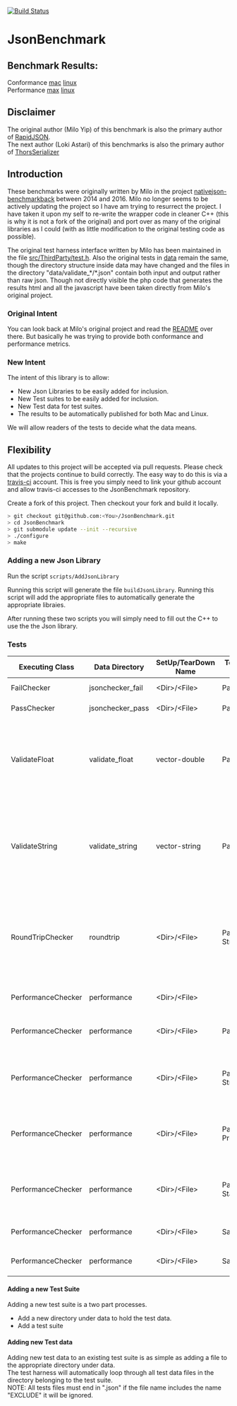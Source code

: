 [![Build Status](https://travis-ci.org/Loki-Astari/JsonBenchmark.svg?branch=master)](https://travis-ci.org/Loki-Astari/JsonBenchmark)

# JsonBenchmark

## Benchmark Results:
Conformance [mac](https://LokiAstari.com/Json/Conformance.osx.html) [linux](https://LokiAstari.com/Json/Conformance.linux.html)  
Performance [max](https://LokiAstari.com/Json/Performance.osx.html) [linux](https://LokiAstari.com/Json/Performance.linux.html)  

## Disclaimer
The original author (Milo Yip) of this benchmark is also the primary author of [RapidJSON](https://github.com/miloyip/rapidjson).  
The next author (Loki Astari) of this benchmarks is also the primary author of [ThorsSerializer](https://github.com/Loki-Astari/ThorsSerializer)  

## Introduction
These benchmarks were originally written by Milo in the project [nativejson-benchmarkback](https://github.com/miloyip/nativejson-benchmarkback) between 2014 and 2016. Milo no longer seems to be actively updating the project so I have am trying to resurrect the project. I have taken it upon my self to re-write the wrapper code in cleaner C++ (this is why it is not a fork of the original) and port over as many of the original libraries as I could (with as little modification to the original testing code as possible).

The original test harness interface written by Milo has been maintained in the file [src/ThirdParty/test.h](https://github.com/Loki-Astari/JsonBenchmark/blob/master/src/ThirdParty/test.h). Also the original tests in [data](https://github.com/Loki-Astari/JsonBenchmark/tree/master/data) remain the same, though the directory structure inside data may have changed and the files in the directory "data/validate_&ast;/&ast;.json" contain both input and output rather than raw json. Though not directly visible the php code that generates the results html and all the javascript have been taken directly from Milo's original project.

### Original Intent
You can look back at Milo's original project and read the [README](https://github.com/miloyip/nativejson-benchmark) over there. But basically he was trying to provide both conformance and performance metrics.

### New Intent
The intent of this library is to allow:

* New Json Libraries to be easily added for inclusion.
* New Test suites to be easily added for inclusion.
* New Test data for test suites.
* The results to be automatically published for both Mac and Linux.

We will allow readers of the tests to decide what the data means.

## Flexibility

All updates to this project will be accepted via pull requests. Please check that the projects continue to build correctly. The easy way to do this is via a [travis-ci](https://travis-ci.org) account. This is free you simply need to link your github account and allow travis-ci accesses to the JsonBenchmark repository.

Create a fork of this project. Then checkout your fork and build it locally.

````bash
> git checkout git@github.com:<You>/JsonBenchmark.git
> cd JsonBenchmark
> git submodule update --init --recursive
> ./configure
> make
````

### Adding a new Json Library

Run the script `scripts/AddJsonLibrary`

Running this script will generate the file `buildJsonLibrary`. Running this script will add the appropriate files to automatically generate the appropriate libraies.

After running these two scripts you will simply need to fill out the C++ to use the the Json library.

### Tests

Executing Class | Data Directory | SetUp/TearDown Name | TestBase API Used | TestDescription
--------------- | -------------- | ------------------- | ----------------- | ---------------
FailChecker           | jsonchecker_fail  | &lt;Dir&gt;/&lt;File&gt;  | Parse()           | Tests that should all fail.
PassChecker           | jsonchecker_pass  | &lt;Dir&gt;/&lt;File&gt;  | Parse()           | Tests that should all pass.
ValidateFloat         | validate_float    | vector-double | ParseDouble()     | Float Value (as a string) and a floating point value. Make sure the string is correctly converted to a floating point value.
ValidateString        | validate_string   | vector-string | ParseString()     | String with escape sequences and utf-8 encoded string. Make sure the escaped string is correctly converted to utf-8.
RoundTripChecker      | roundtrip         | &lt;Dir&gt;/&lt;File&gt;  | Parse() Stringify()  | A Json object is read into internal representation then converted back to a string. Ignore space (not in a string) make sure they are the same.
PerformanceChecker    | performance       | &lt;Dir&gt;/&lt;File&gt;  |                      | Some big Json objects. See below:
PerformanceChecker    | performance       | &lt;Dir&gt;/&lt;File&gt;  | Parse()              | Parse: Parse Json string into object: Get execution time.
PerformanceChecker    | performance       | &lt;Dir&gt;/&lt;File&gt;  | Parse() Stringify()  | Stringify: Convert internal object to string (Object from Parse): Get execusion time.
PerformanceChecker    | performance       | &lt;Dir&gt;/&lt;File&gt;  | Parse() Prettify()   | Prettify: Like stringify but is supposed do generate neat Json: Get execution time.
PerformanceChecker    | performance       | &lt;Dir&gt;/&lt;File&gt;  | Parse() Statistics() | Statistics: Make sure the correct number of objects are created by Parse.
PerformanceChecker    | performance       | &lt;Dir&gt;/&lt;File&gt;  | SaxRoundtrip()       | SaxRoundtrip: Needs documentation.
PerformanceChecker    | performance       | &lt;Dir&gt;/&lt;File&gt;  | SaxStatistics()      | SaxStatistics: Needs documentation.

#### Adding a new Test Suite

Adding a new test suite is a two part processes.

* Add a new directory under data to hold the test data.
* Add a test suite

#### Adding new Test data

Adding new test data to an existing test suite is as simple as adding a file to the appropriate directory under data.  
The test harness will automatically loop through all test data files in the directory belonging to the test suite.  
NOTE: All tests files must end in ".json" if the file name includes the name "EXCLUDE" it will be ignored.


